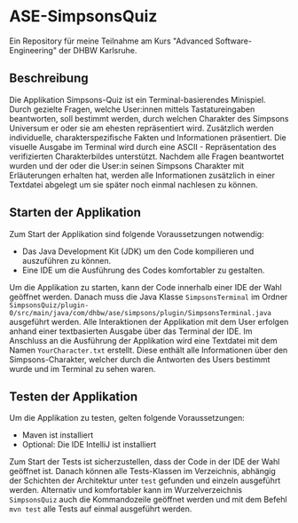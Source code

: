 # ASE-SimpsonsQuiz
Ein Repository für meine Teilnahme am Kurs "Advanced Software-Engineering" der DHBW Karlsruhe.
## Beschreibung
Die Applikation Simpsons-Quiz ist ein Terminal-basierendes Minispiel. Durch gezielte Fragen, welche User:innen mittels Tastatureingaben beantworten, soll bestimmt werden, durch welchen Charakter des Simpsons Universum er oder sie am ehesten repräsentiert wird. Zusätzlich werden individuelle, charakterspezifische Fakten und Informationen präsentiert. Die visuelle Ausgabe im Terminal wird durch eine ASCII - Repräsentation des verifizierten Charakterbildes unterstützt. Nachdem alle Fragen beantwortet wurden und der oder die User:in seinen Simpsons Charakter mit Erläuterungen erhalten hat, werden alle Informationen zusätzlich in einer Textdatei abgelegt um sie später noch einmal nachlesen zu können.

## Starten der Applikation
Zum Start der Applikation sind folgende Voraussetzungen notwendig:
- Das Java Development Kit (JDK) um den Code kompilieren und auszuführen zu können.
- Eine IDE um die Ausführung des Codes komfortabler zu gestalten.

Um die Applikation zu starten, kann der Code innerhalb einer IDE der Wahl geöffnet werden. Danach muss die Java Klasse `SimpsonsTerminal` im Ordner `SimpsonsQuiz/plugin-0/src/main/java/com/dhbw/ase/simpsons/plugin/SimpsonsTerminal.java` ausgeführt werden. Alle Interaktionen der Applikation mit dem User erfolgen anhand einer textbasierten Ausgabe über das Terminal der IDE. Im Anschluss an die Ausführung der Applikation wird eine Textdatei mit dem Namen `YourCharacter.txt` erstellt. Diese enthält alle Informationen über den Simpsons-Charakter, welcher durch die Antworten des Users bestimmt wurde und im Terminal zu sehen waren.

## Testen der Applikation
Um die Applikation zu testen, gelten folgende Voraussetzungen:
- Maven ist installiert
- Optional: Die IDE IntelliJ ist installiert

Zum Start der Tests ist sicherzustellen, dass der Code in der IDE der Wahl geöffnet ist.
Danach können alle Tests-Klassen im Verzeichnis, abhängig der Schichten der Architektur unter `test` gefunden und einzeln ausgeführt werden.
Alternativ und komfortabler kann im Wurzelverzeichnis `SimpsonsQuiz` auch die Kommandozeile geöffnet werden und mit dem Befehl `mvn test` alle Tests auf einmal ausgeführt werden.
